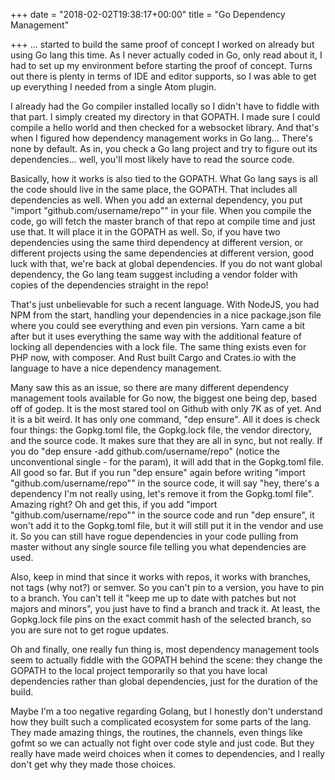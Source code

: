 +++
date = "2018-02-02T19:38:17+00:00"
title = "Go Dependency Management"

+++
... started to build the same proof of concept I worked on already but using Go lang this time. As I never actually coded in Go, only read about it, I had to set up my environment before starting the proof of concept. Turns out there is plenty in terms of IDE and editor supports, so I was able to get up everything I needed from a single Atom plugin.

I already had the Go compiler installed locally so I didn't have to fiddle with that part. I simply created my directory in that GOPATH. I made sure I could compile a hello world and then checked for a websocket library. And that's when I figured how dependency management works in Go lang... There's none by default. As in, you check a Go lang project and try to figure out its dependencies... well, you'll most likely have to read the source code.

Basically, how it works is also tied to the GOPATH. What Go lang says is all the code should live in the same place, the GOPATH. That includes all dependencies as well. When you add an external dependency, you put "import "github.com/username/repo"" in your file. When you compile the code, go will fetch the master branch of that repo at compile time and just use that. It will place it in the GOPATH  as well. So, if you have two dependencies using the same third dependency at different version, or different projects using the same dependencies at different version, good luck with that, we're back at global dependencies. If you do not want global dependency, the Go lang team suggest including a vendor folder with copies of the dependencies straight in the repo!

That's just unbelievable for such a recent language. With NodeJS, you had NPM from the start, handling your dependencies in a nice package.json file where you could see everything and even pin versions. Yarn came a bit after but it uses everything the same way with the additional feature of locking all dependencies with a lock file. The same thing exists even for PHP now, with composer. And Rust built Cargo and Crates.io with the language to have a nice dependency management.

Many saw this as an issue, so there are many different dependency management tools available for Go now, the biggest one being dep, based off of godep. It is the most stared tool on Github with only 7K as of yet. And it is a bit weird. It has only one command, "dep ensure". All it does is check four things: the Gopkg.toml file, the Gopkg.lock file, the vendor directory, and the source code. It makes sure that they are all in sync, but not really. If you do "dep ensure -add github.com/username/repo" (notice the unconventional single - for the param), it will add that in the Gopkg.toml file. All good so far. But if you run "dep ensure" again before writing "import "github.com/username/repo"" in the source code, it will say "hey, there's a dependency I'm not really using, let's remove it from the Gopkg.toml file". Amazing right? Oh and get this, if you add "import "github.com/username/repo"" in the source code and run "dep ensure", it won't add it to the Gopkg.toml file, but it will still put it in the vendor and use it. So you can still have rogue dependencies in your code pulling from master without any single source file telling you what dependencies are used.

Also, keep in mind that since it works with repos, it works with branches, not tags (why not?) or semver. So you can't pin to a version, you have to pin to a branch. You can't tell it "keep me up to date with patches but not majors and minors", you just have to find a branch and track it. At least, the Gopkg.lock file pins on the exact commit hash of the selected branch, so you are sure not to get rogue updates.

Oh and finally, one really fun thing is, most dependency management tools seem to actually fiddle with the GOPATH behind the scene: they change the GOPATH to the local project temporarily so that you have local dependencies rather than global dependencies, just for the duration of the build.

Maybe I'm a too negative regarding Golang, but I honestly don't understand how they built such a complicated ecosystem for some parts of the lang. They made amazing things, the routines, the channels, even things like gofmt so we can actually not fight over code style and just code. But they really have made weird choices when it comes to dependencies, and I really don't get why they made those choices.